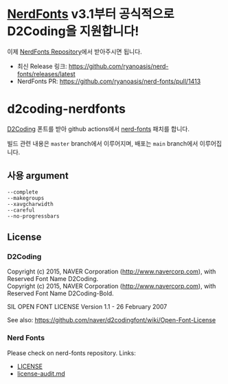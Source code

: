 # [NerdFonts](https://github.com/ryanoasis/nerd-fonts) v3.1부터 공식적으로 D2Coding을 지원합니다!

이제 [NerdFonts Repository](https://github.com/ryanoasis/nerd-fonts)에서 받아주시면 됩니다. 
- 최신 Release 링크: https://github.com/ryanoasis/nerd-fonts/releases/latest
- NerdFonts PR: https://github.com/ryanoasis/nerd-fonts/pull/1413


# d2coding-nerdfonts
[D2Coding](https://github.com/naver/d2codingfont) 폰트를 받아 github actions에서 [nerd-fonts](https://github.com/ryanoasis/nerd-fonts) 패치를 합니다.

빌드 관련 내용은 `master` branch에서 이루어지며, 배포는 `main` branch에서 이루어집니다.

## 사용 argument
```
--complete
--makegroups
--xavgcharwidth
--careful
--no-progressbars
```

## License
### D2Coding
Copyright (c) 2015, NAVER Corporation (http://www.navercorp.com), with Reserved Font Name D2Coding. \
Copyright (c) 2015, NAVER Corporation (http://www.navercorp.com), with Reserved Font Name D2Coding-Bold.

SIL OPEN FONT LICENSE Version 1.1 - 26 February 2007

See also: https://github.com/naver/d2codingfont/wiki/Open-Font-License

### Nerd Fonts
Please check on nerd-fonts repository. Links:
- [LICENSE](https://github.com/ryanoasis/nerd-fonts/blob/master/LICENSE)
- [license-audit.md](https://github.com/ryanoasis/nerd-fonts/blob/master/license-audit.md) 
